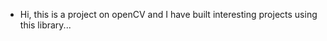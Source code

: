 - Hi, this is a project on openCV and I have built interesting projects using this library...
<!---
SenParthib08/SenParthib08 is a ✨ special ✨ repository because its `README.md` (this file) appears on your GitHub profile.
You can click the Preview link to take a look at your changes.
--->

